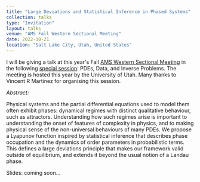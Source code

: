 ```yaml
---
title: "Large Deviations and Statistical Inference in Phased Systems"
collection: talks
type: "Invitation"
layout: talks
venue: "AMS Fall Western Sectional Meeting"
date: 2022-10-21
location: "Salt Lake City, Utah, United States"
---
```


I will be giving a talk at this year's Fall [AMS Western Sectional Meeting](https://www.ams.org/meetings/sectional/2295_program.html) in the following [special session](https://www.ams.org/meetings/sectional/2295_program_ss7.html#title): PDEs, Data, and Inverse Problems. The meeting is hosted this year by the University of Utah. Many thanks to Vincent R Martinez for organising this session.

_Abstract:_ 

Physical systems and the partial differential equations used to model them often exhibit phases: dynamical regimes with distinct qualitative behaviour, such as attractors. Understanding how such regimes arise is important to understanding the onset of features of complexity in physics, and to making physical sense of the non-universal behaviours of many PDEs. We propose a Lyapunov function inspired by statistical inference that describes phase occupation and the dynamics of order parameters in probabilistic terms. This defines a large deviations principle that makes our framework valid outside of equilibrium, and extends it beyond the usual notion of a Landau phase.

Slides: coming soon...
